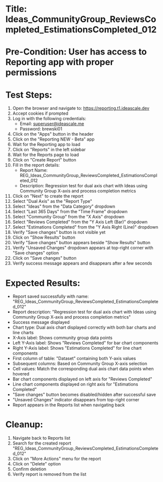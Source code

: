 # Title: Ideas_CommunityGroup_ReviewsCompleted_EstimationsCompleted_012

# Pre-Condition: User has access to Reporting app with proper permissions

# Test Steps:
1. Open the browser and navigate to: https://reporting.t1.ideascale.dev
2. Accept cookies if prompted
3. Log in with the following credentials:
   - Email: superuser@ideascale.me
   - Password: brewski01
4. Click on the "Apps" button in the header
5. Click on the "Reporting NEW - Beta" app
6. Wait for the Reporting app to load
7. Click on "Reports" in the left sidebar
8. Wait for the Reports page to load
9. Click on "Create Report" button
10. Fill in the report details:
    - Report Name: REG_Ideas_CommunityGroup_ReviewsCompleted_EstimationsCompleted_012
    - Description: Regression test for dual axis chart with Ideas using Community Group X-axis and process completion metrics
11. Click on "Next" to create the report
12. Select "Dual Axis" as the "Report Type"
13. Select "Ideas" from the "Data Category" dropdown
14. Select "Last 365 Days" from the "Time Frame" dropdown
15. Select "Community Group" from the "X Axis" dropdown
16. Select "Reviews Completed" from the "Y Axis Left (Bar)" dropdown
17. Select "Estimations Completed" from the "Y Axis Right (Line)" dropdown
18. Verify "Save changes" button is not visible yet
19. Click on "Show Results" button
20. Verify "Save changes" button appears beside "Show Results" button
21. Verify "Unsaved Changes" dropdown appears at top-right corner with "Save changes" option
22. Click on "Save changes" button
23. Verify success message appears and disappears after a few seconds

# Expected Results:
- Report saved successfully with name: "REG_Ideas_CommunityGroup_ReviewsCompleted_EstimationsCompleted_012"
- Report description: "Regression test for dual axis chart with Ideas using Community Group X-axis and process completion metrics"
- Success message displayed
- Chart type: Dual axis chart displayed correctly with both bar charts and line charts
- X-Axis label: Shows community group data points
- Left Y-Axis label: Shows "Reviews Completed" for bar chart components
- Right Y-Axis label: Shows "Estimations Completed" for line chart components
- First column of table: "Dataset" containing both Y-axis values
- Subsequent columns: Based on Community Group X-axis selection
- Cell values: Match the corresponding dual axis chart data points when hovered
- Bar chart components displayed on left axis for "Reviews Completed"
- Line chart components displayed on right axis for "Estimations Completed"
- "Save changes" button becomes disabled/hidden after successful save
- "Unsaved Changes" indicator disappears from top-right corner
- Report appears in the Reports list when navigating back

# Cleanup:
1. Navigate back to Reports list
2. Search for the created report "REG_Ideas_CommunityGroup_ReviewsCompleted_EstimationsCompleted_012"
3. Click on "More Actions" menu for the report
4. Click on "Delete" option
5. Confirm deletion
6. Verify report is removed from the list